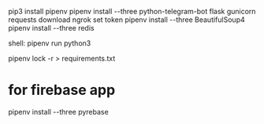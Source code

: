 pip3 install pipenv 
pipenv install --three python-telegram-bot flask gunicorn requests
download ngrok
set token
pipenv install --three BeautifulSoup4
pipenv install --three redis

shell: pipenv run python3

pipenv lock -r > requirements.txt

# for firebase app
pipenv install --three pyrebase
